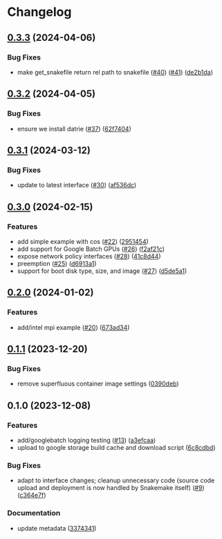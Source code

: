 # Changelog

## [0.3.3](https://github.com/snakemake/snakemake-executor-plugin-googlebatch/compare/v0.3.2...v0.3.3) (2024-04-06)


### Bug Fixes

* make get_snakefile return rel path to snakefile ([#40](https://github.com/snakemake/snakemake-executor-plugin-googlebatch/issues/40)) ([#41](https://github.com/snakemake/snakemake-executor-plugin-googlebatch/issues/41)) ([de2b1da](https://github.com/snakemake/snakemake-executor-plugin-googlebatch/commit/de2b1da1e303a21824408ceea0e316c42e4d1a86))

## [0.3.2](https://github.com/snakemake/snakemake-executor-plugin-googlebatch/compare/v0.3.1...v0.3.2) (2024-04-05)


### Bug Fixes

* ensure we install datrie ([#37](https://github.com/snakemake/snakemake-executor-plugin-googlebatch/issues/37)) ([62f7404](https://github.com/snakemake/snakemake-executor-plugin-googlebatch/commit/62f740452ad2a607762040e5e315360f7917a6c6))

## [0.3.1](https://github.com/snakemake/snakemake-executor-plugin-googlebatch/compare/v0.3.0...v0.3.1) (2024-03-12)


### Bug Fixes

* update to latest interface ([#30](https://github.com/snakemake/snakemake-executor-plugin-googlebatch/issues/30)) ([af536dc](https://github.com/snakemake/snakemake-executor-plugin-googlebatch/commit/af536dc744fddccd6da5221bef1539c4d6fc173d))

## [0.3.0](https://github.com/snakemake/snakemake-executor-plugin-googlebatch/compare/v0.2.0...v0.3.0) (2024-02-15)


### Features

* add simple example with cos ([#22](https://github.com/snakemake/snakemake-executor-plugin-googlebatch/issues/22)) ([2951454](https://github.com/snakemake/snakemake-executor-plugin-googlebatch/commit/2951454defef65a24396a16f7b9c4103e4156571))
* add support for Google Batch GPUs ([#26](https://github.com/snakemake/snakemake-executor-plugin-googlebatch/issues/26)) ([f2af21c](https://github.com/snakemake/snakemake-executor-plugin-googlebatch/commit/f2af21c6804d5c687d2bc9443497c98fb60641bc))
* expose network policy interfaces ([#28](https://github.com/snakemake/snakemake-executor-plugin-googlebatch/issues/28)) ([41c8d44](https://github.com/snakemake/snakemake-executor-plugin-googlebatch/commit/41c8d447502d5bba485b14ebe1eab1f2bf6b50dd))
* preemption ([#25](https://github.com/snakemake/snakemake-executor-plugin-googlebatch/issues/25)) ([d6913a1](https://github.com/snakemake/snakemake-executor-plugin-googlebatch/commit/d6913a13b59f94b4f7c590dfe8c446c535f5c883))
* support for boot disk type, size, and image ([#27](https://github.com/snakemake/snakemake-executor-plugin-googlebatch/issues/27)) ([d5de5a1](https://github.com/snakemake/snakemake-executor-plugin-googlebatch/commit/d5de5a136a63686e8c41077a6cd4aa96816f4a93))

## [0.2.0](https://github.com/snakemake/snakemake-executor-plugin-googlebatch/compare/v0.1.1...v0.2.0) (2024-01-02)


### Features

* add/intel mpi example ([#20](https://github.com/snakemake/snakemake-executor-plugin-googlebatch/issues/20)) ([673ad34](https://github.com/snakemake/snakemake-executor-plugin-googlebatch/commit/673ad345fb6590696dc3bb3d88c6873abde068ef))

## [0.1.1](https://github.com/snakemake/snakemake-executor-plugin-googlebatch/compare/v0.1.0...v0.1.1) (2023-12-20)


### Bug Fixes

* remove superfluous container image settings ([0390deb](https://github.com/snakemake/snakemake-executor-plugin-googlebatch/commit/0390deb3a1995587dab611629ffedac716b87566))

## 0.1.0 (2023-12-08)


### Features

* add/googlebatch logging testing ([#13](https://github.com/snakemake/snakemake-executor-plugin-googlebatch/issues/13)) ([a3efcaa](https://github.com/snakemake/snakemake-executor-plugin-googlebatch/commit/a3efcaa991769f905e2c9bb8195481528d10d3c8))
* upload to google storage build cache and download script ([6c8cdbd](https://github.com/snakemake/snakemake-executor-plugin-googlebatch/commit/6c8cdbd7e84e244aeff199bbf8542d2f2633fe38))


### Bug Fixes

* adapt to interface changes; cleanup unnecessary code (source code upload and deployment is now handled by Snakemake itself) ([#9](https://github.com/snakemake/snakemake-executor-plugin-googlebatch/issues/9)) ([c364e7f](https://github.com/snakemake/snakemake-executor-plugin-googlebatch/commit/c364e7f97f78233dab6bedb4469e1c94d4e7cdcc))


### Documentation

* update metadata ([3374341](https://github.com/snakemake/snakemake-executor-plugin-googlebatch/commit/33743410cf8ca84ba8d3dc166c0ad3afdc769959))
